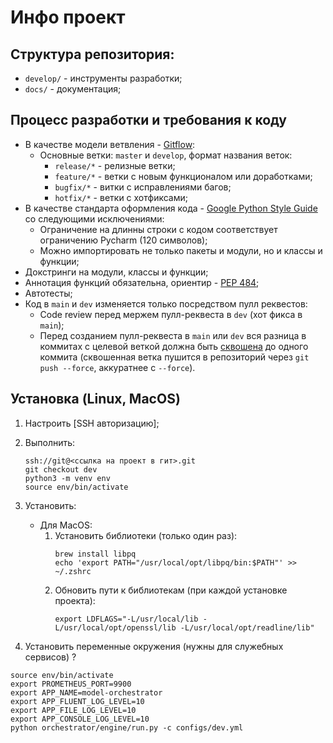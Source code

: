 # Инфо проект

## Структура репозитория:

* `develop/` - инструменты разработки;
* `docs/` - документация;

## Процесс разработки и требования к коду

* В качестве модели ветвления - [Gitflow](https://habr.com/ru/post/106912/):
    * Основные ветки: `master` и `develop`, формат названия веток:
        * `release/*` - релизные ветки;
        * `feature/*` - ветки с новым функционалом или доработками;
        * `bugfix/*` - витки с исправлениями багов;
        * `hotfix/*` - ветки с хотфиксами;
* В качестве стандарта оформления кода - [Google Python Style Guide](https://google.github.io/styleguide/pyguide.html)
  со следующими исключениями:
    * Ограничение на длинны строки с кодом соответствует ограничению Pycharm (120 символов);
    * Можно импортировать не только пакеты и модули, но и классы и функции;
* Докстринги на модули, классы и функции;
* Аннотация функций обязательна, ориентир - [PEP 484](https://www.python.org/dev/peps/pep-0484/);
* Автотесты;
* Код в `main` и `dev` изменяется только посредством пулл реквестов:
    * Code review перед мержем пулл-реквеста в `dev` (хот фикса в `main`);
    * Перед созданием пулл-реквеста в `main` или `dev` вся разница в коммитах с целевой веткой должна быть
        [сквошена](https://htmlacademy.ru/blog/boost/tools/how-to-squash-commits-and-why-it-is-needed) до одного коммита
        (сквошенная ветка пушится в репозиторий через `git push --force`, аккуратнее с `--force`).

## Установка (Linux, MacOS)

1. Настроить [SSH авторизацию];
   
2. Выполнить:
    ```
    ssh://git@<ссылка на проект в гит>.git
    git checkout dev
    python3 -m venv env
    source env/bin/activate
    ```

3. Установить:
    * Для MacOS:
        1. Установить библиотеки (только один раз):
            ```
            brew install libpq
            echo 'export PATH="/usr/local/opt/libpq/bin:$PATH"' >> ~/.zshrc
            
            ```
        2. Обновить пути к библиотекам (при каждой установке проекта):
            ```
            export LDFLAGS="-L/usr/local/lib -L/usr/local/opt/openssl/lib -L/usr/local/opt/readline/lib"
            ```

4. Установить переменные окружения (нужны для служебных сервисов) ?

```
source env/bin/activate
export PROMETHEUS_PORT=9900
export APP_NAME=model-orchestrator
export APP_FLUENT_LOG_LEVEL=10
export APP_FILE_LOG_LEVEL=10
export APP_CONSOLE_LOG_LEVEL=10
python orchestrator/engine/run.py -c configs/dev.yml
```
